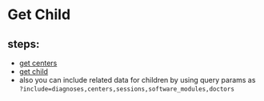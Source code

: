 # Get Child

## steps:

- [get centers](https://documenter.getpostman.com/view/12318086/2sA3Bt3pg1#08986376-322a-4ef8-9f4e-a76f77f41faa)
- [get child](https://documenter.getpostman.com/view/12318086/2sA3Bt3pg1#e5192b52-6e69-480b-92cb-4d9131e12204)
- also you can include related data for children by using query params as `?include=diagnoses,centers,sessions,software_modules,doctors`
